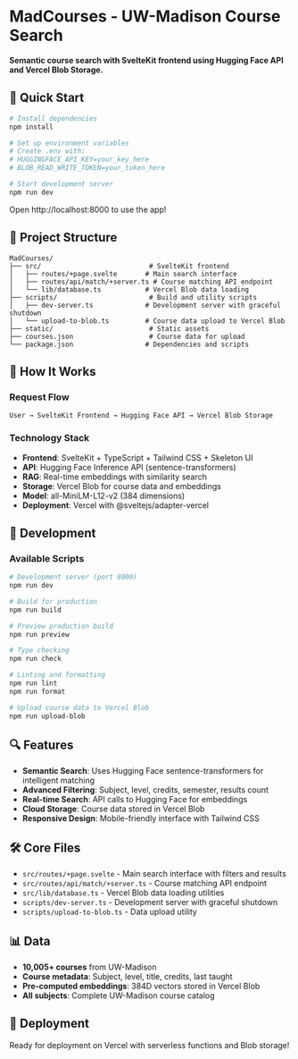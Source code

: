 # MadCourses - UW-Madison Course Search

**Semantic course search with SvelteKit frontend using Hugging Face API and Vercel Blob Storage.**

## 🚀 Quick Start

```bash
# Install dependencies
npm install

# Set up environment variables
# Create .env with:
# HUGGINGFACE_API_KEY=your_key_here
# BLOB_READ_WRITE_TOKEN=your_token_here

# Start development server
npm run dev
```

Open http://localhost:8000 to use the app!

## 📁 Project Structure

```
MadCourses/
├── src/                           # SvelteKit frontend
│   ├── routes/+page.svelte       # Main search interface
│   ├── routes/api/match/+server.ts # Course matching API endpoint
│   └── lib/database.ts           # Vercel Blob data loading
├── scripts/                       # Build and utility scripts
│   ├── dev-server.ts             # Development server with graceful shutdown
│   └── upload-to-blob.ts         # Course data upload to Vercel Blob
├── static/                        # Static assets
├── courses.json                   # Course data for upload
└── package.json                  # Dependencies and scripts
```

## 🔧 How It Works

### Request Flow

```
User → SvelteKit Frontend → Hugging Face API → Vercel Blob Storage
```

### Technology Stack

- **Frontend**: SvelteKit + TypeScript + Tailwind CSS + Skeleton UI
- **API**: Hugging Face Inference API (sentence-transformers)
- **RAG**: Real-time embeddings with similarity search
- **Storage**: Vercel Blob for course data and embeddings
- **Model**: all-MiniLM-L12-v2 (384 dimensions)
- **Deployment**: Vercel with @sveltejs/adapter-vercel

## 🧪 Development

### Available Scripts

```bash
# Development server (port 8000)
npm run dev

# Build for production
npm run build

# Preview production build
npm run preview

# Type checking
npm run check

# Linting and formatting
npm run lint
npm run format

# Upload course data to Vercel Blob
npm run upload-blob
```

## 🔍 Features

- **Semantic Search**: Uses Hugging Face sentence-transformers for intelligent matching
- **Advanced Filtering**: Subject, level, credits, semester, results count
- **Real-time Search**: API calls to Hugging Face for embeddings
- **Cloud Storage**: Course data stored in Vercel Blob
- **Responsive Design**: Mobile-friendly interface with Tailwind CSS

## 🛠️ Core Files

- `src/routes/+page.svelte` - Main search interface with filters and results
- `src/routes/api/match/+server.ts` - Course matching API endpoint
- `src/lib/database.ts` - Vercel Blob data loading utilities
- `scripts/dev-server.ts` - Development server with graceful shutdown
- `scripts/upload-to-blob.ts` - Data upload utility

## 📊 Data

- **10,005+ courses** from UW-Madison
- **Course metadata**: Subject, level, title, credits, last taught
- **Pre-computed embeddings**: 384D vectors stored in Vercel Blob
- **All subjects**: Complete UW-Madison course catalog

## 🚀 Deployment

Ready for deployment on Vercel with serverless functions and Blob storage!
